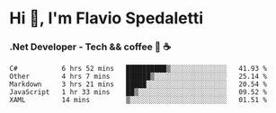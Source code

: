 # Hi 👋, I'm Flavio Spedaletti
### .Net Developer - Tech && coffee 🤖 ☕

<!--START_SECTION:waka-->
```text
C#           6 hrs 52 mins   ██████████▒░░░░░░░░░░░░░░   41.93 % 
Other        4 hrs 7 mins    ██████▒░░░░░░░░░░░░░░░░░░   25.14 % 
Markdown     3 hrs 21 mins   █████░░░░░░░░░░░░░░░░░░░░   20.54 % 
JavaScript   1 hr 33 mins    ██▒░░░░░░░░░░░░░░░░░░░░░░   09.52 % 
XAML         14 mins         ▒░░░░░░░░░░░░░░░░░░░░░░░░   01.51 % 
```
<!--END_SECTION:waka-->

<!--
[![Top Langs](https://github-readme-stats.vercel.app/api/top-langs/?username=flaviospedaletti&layout=compact&theme=radical)](https://github.com/anuraghazra/github-readme-stats)
-->

<!--
**FlavioSpedaletti/FlavioSpedaletti** is a ✨ _special_ ✨ repository because its `README.md` (this file) appears on your GitHub profile.

Here are some ideas to get you started:

- 🔭 I’m currently working on ...
- 🌱 I’m currently learning ...
- 👯 I’m looking to collaborate on ...
- 🤔 I’m looking for help with ...
- 💬 Ask me about ...
- 📫 How to reach me: ...
- 😄 Pronouns: ...
- ⚡ Fun fact: ...
-->

